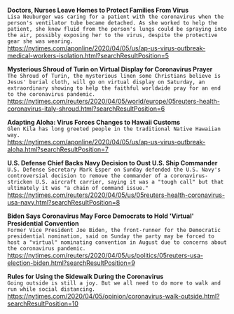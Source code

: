 **Doctors, Nurses Leave Homes to Protect Families From Virus**\
`Lisa Neuburger was caring for a patient with the coronavirus when the person's ventilator tube became detached. As she worked to help the patient, she knew fluid from the person's lungs could be spraying into the air, possibly exposing her to the virus, despite the protective gear she was wearing.`\
https://nytimes.com/aponline/2020/04/05/us/ap-us-virus-outbreak-medical-workers-isolation.html?searchResultPosition=5

**Mysterious Shroud of Turin on Virtual Display for Coronavirus Prayer**\
`The Shroud of Turin, the mysterious linen some Christians believe is Jesus' burial cloth, will go on virtual display on Saturday, an extraordinary showing to help the faithful worldwide pray for an end to the coronavirus pandemic.`\
https://nytimes.com/reuters/2020/04/05/world/europe/05reuters-health-coronavirus-italy-shroud.html?searchResultPosition=6

**Adapting Aloha: Virus Forces Changes to Hawaii Customs**\
`Glen Kila has long greeted people in the traditional Native Hawaiian way. `\
https://nytimes.com/aponline/2020/04/05/us/ap-us-virus-outbreak-aloha.html?searchResultPosition=7

**U.S. Defense Chief Backs Navy Decision to Oust U.S. Ship Commander**\
`U.S. Defense Secretary Mark Esper on Sunday defended the U.S. Navy's controversial decision to remove the commander of a coronavirus-stricken U.S. aircraft carrier, saying it was a "tough call" but that ultimately it was "a chain of command issue."`\
https://nytimes.com/reuters/2020/04/05/us/05reuters-health-coronavirus-usa-navy.html?searchResultPosition=8

**Biden Says Coronavirus May Force Democrats to Hold 'Virtual' Presidential Convention**\
`Former Vice President Joe Biden, the front-runner for the Democratic presidential nomination, said on Sunday the party may be forced to host a "virtual" nominating convention in August due to concerns about the coronavirus pandemic.`\
https://nytimes.com/reuters/2020/04/05/us/politics/05reuters-usa-election-biden.html?searchResultPosition=9

**Rules for Using the Sidewalk During the Coronavirus**\
`Going outside is still a joy. But we all need to do more to walk and run while social distancing.`\
https://nytimes.com/2020/04/05/opinion/coronavirus-walk-outside.html?searchResultPosition=10

